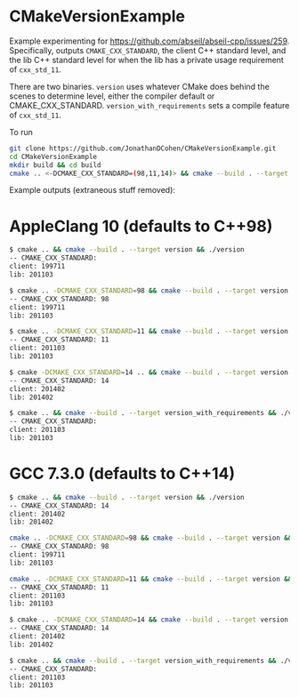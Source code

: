 # CMakeVersionExample
Example experimenting for https://github.com/abseil/abseil-cpp/issues/259.  Specifically, outputs `CMAKE_CXX_STANDARD`, the client C++ standard level, and the lib C++ standard level for when the lib has a private usage requirement of `cxx_std_11`.

There are two binaries.  `version` uses whatever CMake does behind the scenes to determine level, either the compiler default or CMAKE_CXX_STANDARD.  `version_with_requirements` sets a compile feature of `cxx_std_11`.

To run
```bash
git clone https://github.com/JonathanDCohen/CMakeVersionExample.git
cd CMakeVersionExample
mkdir build && cd build
cmake .. <-DCMAKE_CXX_STANDARD=(98,11,14)> && cmake --build . --target version && ./version
```

Example outputs (extraneous stuff removed):

# AppleClang 10 (defaults to C++98)

```bash
$ cmake .. && cmake --build . --target version && ./version
-- CMAKE_CXX_STANDARD:
client: 199711
lib: 201103

$ cmake .. -DCMAKE_CXX_STANDARD=98 && cmake --build . --target version && ./version
-- CMAKE_CXX_STANDARD: 98
client: 199711
lib: 201103

$ cmake .. -DCMAKE_CXX_STANDARD=11 && cmake --build . --target version && ./version
-- CMAKE_CXX_STANDARD: 11
client: 201103
lib: 201103

$ cmake -DCMAKE_CXX_STANDARD=14 .. && cmake --build . --target version && ./version
-- CMAKE_CXX_STANDARD: 14
client: 201402
lib: 201402

$ cmake .. && cmake --build . --target version_with_requirements && ./version_with_requirements
-- CMAKE_CXX_STANDARD:
client: 201103
lib: 201103
```

# GCC 7.3.0 (defaults to C++14)

```bash
$ cmake .. && cmake --build . --target version && ./version
-- CMAKE_CXX_STANDARD: 14
client: 201402
lib: 201402

cmake .. -DCMAKE_CXX_STANDARD=98 && cmake --build . --target version && ./version
-- CMAKE_CXX_STANDARD: 98
client: 199711
lib: 201103

cmake .. -DCMAKE_CXX_STANDARD=11 && cmake --build . --target version && ./version
-- CMAKE_CXX_STANDARD: 11
client: 201103
lib: 201103

$ cmake .. -DCMAKE_CXX_STANDARD=14 && cmake --build . --target version && ./version
-- CMAKE_CXX_STANDARD: 14
client: 201402
lib: 201402

$ cmake .. && cmake --build . --target version_with_requirements && ./version_with_requirements
-- CMAKE_CXX_STANDARD:
client: 201103
lib: 201103
```
